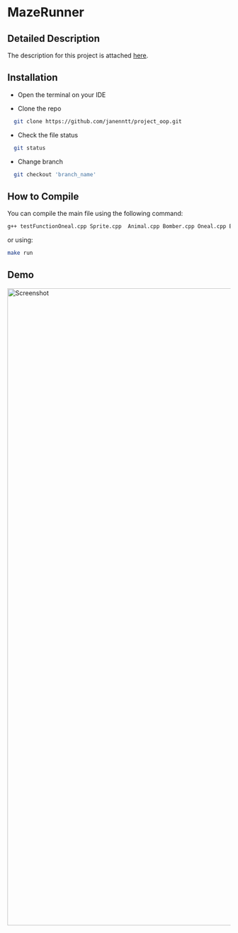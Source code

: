 # MazeRunner
## Detailed Description
The description for this project is attached [here](https://docs.google.com/document/d/1S5YgC9B_ilcQHbAyMuf3JVRaWjPGV_q-Dr_rK6u5cf8/edit?usp=sharing).
## Installation
- Open the terminal on your IDE

- Clone the repo
```bash
  git clone https://github.com/janenntt/project_oop.git
```
- Check the file status
```bash
  git status
```
- Change branch
```bash
  git checkout 'branch_name'
```
## How to Compile
You can compile the main file using the following command:
```bash
g++ testFunctionOneal.cpp Sprite.cpp  Animal.cpp Bomber.cpp Oneal.cpp Ballom.cpp  Move.cpp mapCreation.cpp game.cpp Blocked.cpp -std=c++11  -I/opt/homebrew/Cellar/sfml/2.6.0/include -o testOneal -L/opt/homebrew/Cellar/sfml/2.6.0/lib -lsfml-graphics -lsfml-window -lsfml-system
```
or using: 
```bash
make run
```
## Demo
<img width="1440" alt="Screenshot" src="https://github.com/janenntt/project_oop/assets/138750973/e776cde6-967b-45cd-a82e-d1bc2d0b52fd">
